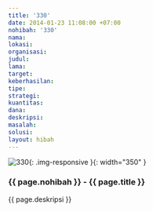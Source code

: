 ```yaml
---
title: '330'
date: 2014-01-23 11:08:00 +07:00
nohibah: '330'
nama: 
lokasi: 
organisasi: 
judul: 
lama: 
target: 
keberhasilan: 
tipe: 
strategi: 
kuantitas: 
dana: 
deskripsi: 
masalah: 
solusi: 
layout: hibah
---
```


![330](/static/img/hibahcms/330.png){: .img-responsive }{: width="350" }

### {{ page.nohibah }} - {{ page.title }}

{{ page.deskripsi }}
